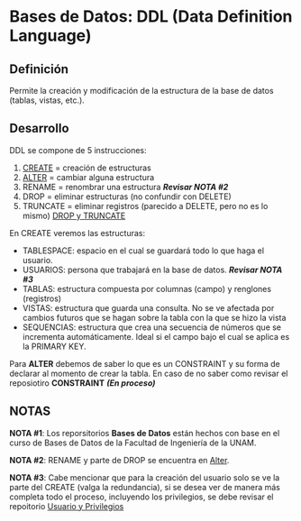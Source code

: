 # Bases de Datos: DDL (Data Definition Language)

Definición
--------------------------------------------------------------------------------------------------------------------------------------------------------
Permite la creación y modificación de la estructura de la base de datos (tablas, vistas, etc.).

Desarrollo
--------------------------------------------------------------------------------------------------------------------------------------------------------
DDL se compone de 5 instrucciones:
1. [CREATE](https://github.com/BarrigueteHector/Bases-de-Datos-DDL/blob/main/create.sql) = creación de estructuras
2. [ALTER](https://github.com/BarrigueteHector/Bases-de-Datos-DDL/blob/main/alter.sql) = cambiar alguna estructura
3. RENAME = renombrar una estructura ***Revisar NOTA #2***
4. DROP = eliminar estructuras (no confundir con DELETE) 
5. TRUNCATE = eliminar registros (parecido a DELETE, pero no es lo mismo)
[DROP y TRUNCATE](https://github.com/BarrigueteHector/Bases-de-Datos-DDL/blob/main/drop_truncate.sql)
 
En CREATE veremos las estructuras:
- TABLESPACE: espacio en el cual se guardará todo lo que haga el usuario. 
- USUARIOS: persona que trabajará en la base de datos. ***Revisar NOTA #3***
- TABLAS: estructura compuesta por columnas (campo) y renglones (registros)
- VISTAS: estructura que guarda una consulta. No se ve afectada por cambios futuros que se hagan sobre la tabla con la que se hizo la vista
- SEQUENCIAS: estructura que crea una secuencia de números que se incrementa automáticamente. Ideal si el campo bajo el cual se aplica es la PRIMARY KEY.

Para  **ALTER** debemos de saber lo que es un CONSTRAINT y su forma de declarar al momento de crear la tabla. En caso de no saber como revisar el reposiotiro **CONSTRAINT** ***(En proceso)***

NOTAS
--------------------------------------------------------------------------------------------------------------------------------------------------------
**NOTA #1**: Los reporsitorios **Bases de Datos** están hechos con base en el curso de Bases de Datos de la Facultad de Ingeniería de la UNAM. 

**NOTA #2**: RENAME y parte de DROP se encuentra en [Alter](https://github.com/BarrigueteHector/Bases-de-Datos-DDL/blob/main/alter.sql).

**NOTA #3**: Cabe mencionar que para la creación del usuario solo se ve la parte del CREATE (valga la redundancia), si se desea ver de manera más completa todo el proceso, incluyendo los privilegios, se debe revisar el repoitorio [Usuario y Privilegios](https://github.com/BarrigueteHector/Bases-de-Datos-Oracle-SQL-Usuario-y-pivilegios)
